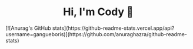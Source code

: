 <h1 align="center">Hi, I'm Cody 👋</h1>
[![Anurag's GitHub stats](https://github-readme-stats.vercel.app/api?username=gangueboris)](https://github.com/anuraghazra/github-readme-stats)

